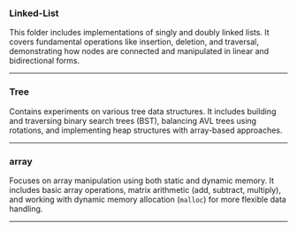 ### **Linked-List**  
This folder includes implementations of singly and doubly linked lists. It covers fundamental operations like insertion, deletion, and traversal, demonstrating how nodes are connected and manipulated in linear and bidirectional forms.

---

### **Tree**  
Contains experiments on various tree data structures. It includes building and traversing binary search trees (BST), balancing AVL trees using rotations, and implementing heap structures with array-based approaches.

---

### **array**  
Focuses on array manipulation using both static and dynamic memory. It includes basic array operations, matrix arithmetic (add, subtract, multiply), and working with dynamic memory allocation (`malloc`) for more flexible data handling.

---
